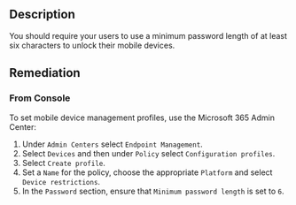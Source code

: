 ## Description

You should require your users to use a minimum password length of at least six characters to unlock their mobile devices.

## Remediation

### From Console

To set mobile device management profiles, use the Microsoft 365 Admin Center:

1. Under `Admin Centers` select `Endpoint Management`.
2. Select `Devices` and then under `Policy` select `Configuration profiles`.
3. Select `Create profile`.
4. Set a `Name` for the policy, choose the appropriate `Platform` and select `Device restrictions`.
5. In the `Password` section, ensure that `Minimum password length` is set to `6`.
